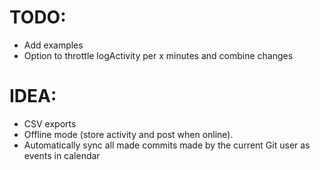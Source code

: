 # TODO:
- Add examples
- Option to throttle logActivity per x minutes and combine changes

# IDEA:
- CSV exports
- Offline mode (store activity and post when online).
- Automatically sync all made commits made by the current Git user as events in calendar
